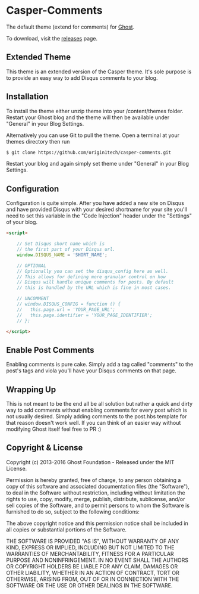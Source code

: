 # Casper-Comments

The default theme (extend for comments) for [Ghost](http://github.com/tryghost/ghost/).

To download, visit the [releases](https://github.com/origin1tech/casper-comments/releases) page.

## Extended Theme

This theme is an extended version of the Casper theme. It's sole purpose is to provide an easy way to add Disqus comments to your blog.

## Installation

To install the theme either unzip theme into your /content/themes folder. Restart your Ghost blog and the theme will then be available under "General" in your Blog Settings.

Alternatively you can use Git to pull the theme. Open a terminal at your themes directory then run

```sh
$ git clone https://github.com/origin1tech/casper-comments.git
```
Restart your blog and again simply set theme under "General" in your Blog Settings.

## Configuration

Configuration is quite simple. After you have added a new site on Disqus and have provided Disqus with your desired shortname for your site you'll need to set this variable in the "Code Injection" header under the "Settings" of your blog.

```html
<script>

    // Set Disqus short name which is
    // the first part of your Disqus url.
    window.DISQUS_NAME = 'SHORT_NAME';

    // OPTIONAL
    // Optionally you can set the disqus_config here as well.
    // This allows for defining more granular control on how
    // Disqus will handle unique comments for posts. By default
    // this is handled by the URL which is fine in most cases.

    // UNCOMMENT
    // window.DISQUS_CONFIG = function () {
    //   this.page.url = 'YOUR_PAGE_URL';
    //   this.page.identifier = 'YOUR_PAGE_IDENTIFIER';
    // };

</script>
```

## Enable Post Comments

Enabling comments is pure cake. Simply add a tag called "comments" to the post's tags and viola you'll have your Disqus comments on that page.

## Wrapping Up

This is not meant to be the end all be all solution but rather a quick and dirty way to add comments without enabling comments for every post which is not usually desired. Simply adding comments to the post.hbs template for that reason doesn't work well. If you can think of an easier way without modifying Ghost itself feel free to PR :)

## Copyright & License

Copyright (c) 2013-2016 Ghost Foundation - Released under the MIT License.

Permission is hereby granted, free of charge, to any person obtaining a copy of this software and associated documentation files (the "Software"), to deal in the Software without restriction, including without limitation the rights to use, copy, modify, merge, publish, distribute, sublicense, and/or sell copies of the Software, and to permit persons to whom the Software is furnished to do so, subject to the following conditions:

The above copyright notice and this permission notice shall be included in all copies or substantial portions of the Software.

THE SOFTWARE IS PROVIDED "AS IS", WITHOUT WARRANTY OF ANY KIND, EXPRESS OR IMPLIED, INCLUDING BUT NOT LIMITED TO THE WARRANTIES OF MERCHANTABILITY, FITNESS FOR A PARTICULAR PURPOSE AND
NONINFRINGEMENT. IN NO EVENT SHALL THE AUTHORS OR COPYRIGHT HOLDERS BE LIABLE FOR ANY CLAIM, DAMAGES OR OTHER LIABILITY, WHETHER IN AN ACTION OF CONTRACT, TORT OR OTHERWISE, ARISING FROM, OUT OF OR IN CONNECTION WITH THE SOFTWARE OR THE USE OR OTHER DEALINGS IN THE SOFTWARE.
